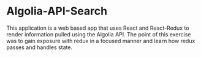 # Algolia-API-Search

This application is a web based app that uses React and React-Redux to render information pulled using the Algolia API. The point of this exercise was to gain exposure with redux in a focused manner and learn how redux passes and handles state.
